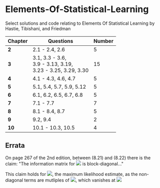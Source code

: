 # Elements-Of-Statistical-Learning

Select solutions and code relating to Elements Of Statistical Learning by Hastie, Tibishani, and Friedman

|Chapter|Questions| Number |
|-------|---------| ------- |
|**2** | 2.1 - 2.4, 2.6| 5 |
|**3** | 3.1, 3.3 - 3.6,<br> 3.9 - 3.13, 3.19,<br>3.23 - 3.25, 3.29, 3.30| 15 |
|**4** | 4.1 - 4.3, 4.6, 4.7| 5|
|**5** | 5.1, 5.4, 5.7, 5.9, 5.12| 5 |
|**6** | 6.1, 6.2, 6.5, 6.7, 6.8| 5 |
|**7** | 7.1 - 7.7| 7 |
|**8** | 8.1 - 8.4, 8.7| 5 |
|**9** | 9.2, 9.4 | 2|
|**10** | 10.1 - 10.3, 10.5 | 4|


## Errata
On page 267 of the 2nd edition, between (8.21) and (8.22) there is the claim:
"The information matrix for <img src="https://render.githubusercontent.com/render/math?math=\theta = (\beta, \sigma^2)"> is block-diagonal..."

This claim holds for <img src="https://render.githubusercontent.com/render/math?math=\beta = \hat{\beta}">, the maximum likelihood estimate, as the non-diagonal terms are mutliples of <img src="https://render.githubusercontent.com/render/math?math=H^T(y-H\beta)">, which vanishes at <img src="https://render.githubusercontent.com/render/math?math=\hat{\beta}">
